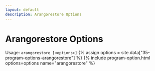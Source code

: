 ```yaml
---
layout: default
description: Arangorestore Options
---
```

Arangorestore Options
=====================

Usage: `arangorestore [<options>]`
{% assign options = site.data["35-program-options-arangorestore"] %}
{% include program-option.html options=options name="arangorestore" %}
